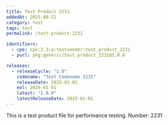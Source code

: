 ```yaml
---
title: Test Product 2231
addedAt: 2025-08-21
category: test
tags: test
permalink: /test-product-2231

identifiers:
  - cpe: cpe:2.3:a:testvendor:test_product_2231
  - purl: pkg:generic/test_product_2231@1.0.0

releases:
  - releaseCycle: "1.0"
    codename: "Test Codename 2231"
    releaseDate: 2025-01-01
    eol: 2026-01-01
    latest: "1.0.0"
    latestReleaseDate: 2025-01-01
---
```


This is a test product file for performance testing. Number: 2231
